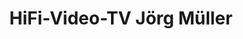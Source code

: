 ---
title: "HiFi-Video-TV Jörg Müller"
url: /bad-lippspringe/hifi-video-tv-joerg-mueller/
shop: Hifi
---